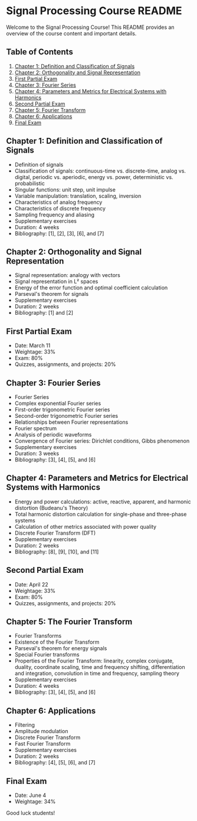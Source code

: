 # Signal Processing Course README

Welcome to the Signal Processing Course! This README provides an overview of the course content and important details.

## Table of Contents
1. [Chapter 1: Definition and Classification of Signals](#chapter-1-definition-and-classification-of-signals)
2. [Chapter 2: Orthogonality and Signal Representation](#chapter-2-orthogonality-and-signal-representation)
3. [First Partial Exam](#first-partial-exam)
4. [Chapter 3: Fourier Series](#chapter-3-fourier-series)
5. [Chapter 4: Parameters and Metrics for Electrical Systems with Harmonics](#chapter-4-parameters-and-metrics-for-electrical-systems-with-harmonics)
6. [Second Partial Exam](#second-partial-exam)
7. [Chapter 5: Fourier Transform](#chapter-5-fourier-transform)
8. [Chapter 6: Applications](#chapter-6-applications)
9. [Final Exam](#final-exam)

## Chapter 1: Definition and Classification of Signals
- Definition of signals
- Classification of signals: continuous-time vs. discrete-time, analog vs. digital, periodic vs. aperiodic, energy vs. power, deterministic vs. probabilistic
- Singular functions: unit step, unit impulse
- Variable manipulation: translation, scaling, inversion
- Characteristics of analog frequency
- Characteristics of discrete frequency
- Sampling frequency and aliasing
- Supplementary exercises
- Duration: 4 weeks
- Bibliography: [1], [2], [3], [6], and [7]

## Chapter 2: Orthogonality and Signal Representation
- Signal representation: analogy with vectors
- Signal representation in L² spaces
- Energy of the error function and optimal coefficient calculation
- Parseval's theorem for signals
- Supplementary exercises
- Duration: 2 weeks
- Bibliography: [1] and [2]

## First Partial Exam
- Date: March 11
- Weightage: 33%
- Exam: 80%
- Quizzes, assignments, and projects: 20%

## Chapter 3: Fourier Series
- Fourier Series
- Complex exponential Fourier series
- First-order trigonometric Fourier series
- Second-order trigonometric Fourier series
- Relationships between Fourier representations
- Fourier spectrum
- Analysis of periodic waveforms
- Convergence of Fourier series: Dirichlet conditions, Gibbs phenomenon
- Supplementary exercises
- Duration: 3 weeks
- Bibliography: [3], [4], [5], and [6]

## Chapter 4: Parameters and Metrics for Electrical Systems with Harmonics
- Energy and power calculations: active, reactive, apparent, and harmonic distortion (Budeanu's Theory)
- Total harmonic distortion calculation for single-phase and three-phase systems
- Calculation of other metrics associated with power quality
- Discrete Fourier Transform (DFT)
- Supplementary exercises
- Duration: 2 weeks
- Bibliography: [8], [9], [10], and [11]

## Second Partial Exam
- Date: April 22
- Weightage: 33%
- Exam: 80%
- Quizzes, assignments, and projects: 20%

## Chapter 5: The Fourier Transform
- Fourier Transforms
- Existence of the Fourier Transform
- Parseval's theorem for energy signals
- Special Fourier transforms
- Properties of the Fourier Transform: linearity, complex conjugate, duality, coordinate scaling, time and frequency shifting, differentiation and integration, convolution in time and frequency, sampling theory
- Supplementary exercises
- Duration: 4 weeks
- Bibliography: [3], [4], [5], and [6]

## Chapter 6: Applications
- Filtering
- Amplitude modulation
- Discrete Fourier Transform
- Fast Fourier Transform
- Supplementary exercises
- Duration: 2 weeks
- Bibliography: [4], [5], [6], and [7]

## Final Exam
- Date: June 4
- Weightage: 34%

Good luck students!
